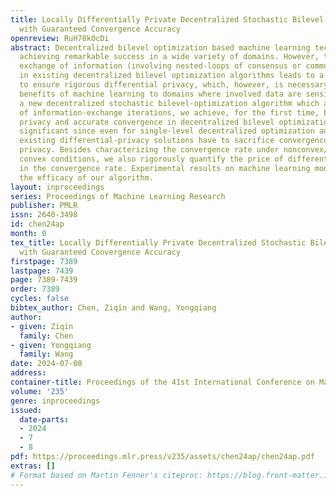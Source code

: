 ```yaml
---
title: Locally Differentially Private Decentralized Stochastic Bilevel Optimization
  with Guaranteed Convergence Accuracy
openreview: RuH78kOcDi
abstract: Decentralized bilevel optimization based machine learning techniques are
  achieving remarkable success in a wide variety of domains. However, the intensive
  exchange of information (involving nested-loops of consensus or communication iterations)
  in existing decentralized bilevel optimization algorithms leads to a great challenge
  to ensure rigorous differential privacy, which, however, is necessary to bring the
  benefits of machine learning to domains where involved data are sensitive. By proposing
  a new decentralized stochastic bilevel-optimization algorithm which avoids nested-loops
  of information-exchange iterations, we achieve, for the first time, both differential
  privacy and accurate convergence in decentralized bilevel optimization. This is
  significant since even for single-level decentralized optimization and learning,
  existing differential-privacy solutions have to sacrifice convergence accuracy for
  privacy. Besides characterizing the convergence rate under nonconvex/convex/strongly
  convex conditions, we also rigorously quantify the price of differential privacy
  in the convergence rate. Experimental results on machine learning models confirm
  the efficacy of our algorithm.
layout: inproceedings
series: Proceedings of Machine Learning Research
publisher: PMLR
issn: 2640-3498
id: chen24ap
month: 0
tex_title: Locally Differentially Private Decentralized Stochastic Bilevel Optimization
  with Guaranteed Convergence Accuracy
firstpage: 7389
lastpage: 7439
page: 7389-7439
order: 7389
cycles: false
bibtex_author: Chen, Ziqin and Wang, Yongqiang
author:
- given: Ziqin
  family: Chen
- given: Yongqiang
  family: Wang
date: 2024-07-08
address:
container-title: Proceedings of the 41st International Conference on Machine Learning
volume: '235'
genre: inproceedings
issued:
  date-parts:
  - 2024
  - 7
  - 8
pdf: https://proceedings.mlr.press/v235/assets/chen24ap/chen24ap.pdf
extras: []
# Format based on Martin Fenner's citeproc: https://blog.front-matter.io/posts/citeproc-yaml-for-bibliographies/
---
```

